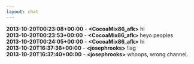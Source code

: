 ```yaml
---
layout: chat
---
```

**2013-10-20T00:23:08+00:00** - **&lt;CocoaMix86_afk&gt;** hi  
**2013-10-20T00:23:53+00:00** - **&lt;CocoaMix86_afk&gt;** heyo peoples  
**2013-10-20T00:24:05+00:00** - **&lt;CocoaMix86_afk&gt;** hi  
**2013-10-20T16:37:36+00:00** - **&lt;josephrooks&gt;** !lag  
**2013-10-20T16:37:40+00:00** - **&lt;josephrooks&gt;** whoops, wrong channel.  
